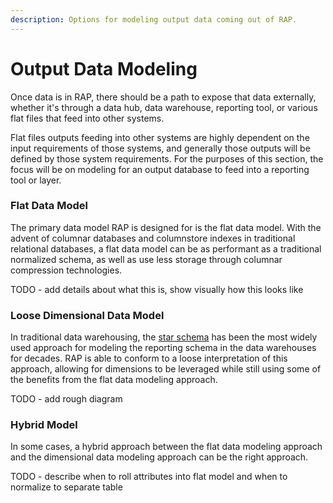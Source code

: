 ```yaml
---
description: Options for modeling output data coming out of RAP.
---
```


# Output Data Modeling

Once data is in RAP, there should be a path to expose that data externally, whether it's through a data hub, data warehouse, reporting tool, or various flat files that feed into other systems.

Flat files outputs feeding into other systems are highly dependent on the input requirements of those systems, and generally those outputs will be defined by those system requirements.  For the purposes of this section, the focus will be on modeling for an output database to feed into a reporting tool or layer.

### Flat Data Model

The primary data model RAP is designed for is the flat data model.  With the advent of columnar databases and columnstore indexes in traditional relational databases, a flat data model can be as performant as a traditional normalized schema, as well as use less storage through columnar compression technologies.

TODO - add details about what this is, show visually how this looks like

### Loose Dimensional Data Model

In traditional data warehousing, the [star schema](https://www.kimballgroup.com/data-warehouse-business-intelligence-resources/kimball-techniques/dimensional-modeling-techniques/) has been the most widely used approach for modeling the reporting schema in the data warehouses for decades.  RAP is able to conform to a loose interpretation of this approach, allowing for dimensions to be leveraged while still using some of the benefits from the flat data modeling approach.

TODO - add rough diagram

### Hybrid Model

In some cases, a hybrid approach between the flat data modeling approach and the dimensional data modeling approach can be the right approach.

TODO - describe when to roll attributes into flat model and when to normalize to separate table

